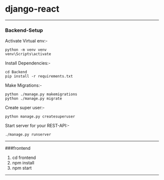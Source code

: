 # django-react

***
### Backend-Setup 

Activate Virtual env:-
```
python -m venv venv
venv\Scripts\activate
```
Install Dependencies:- 
```
cd Backend
pip install -r requirements.txt
```
Make Migrations:-
```
python ./manage.py makemigrations
python ./manage.py migrate
```
Create super user:-
```
python manage.py createsuperuser
```
Start server for your REST-API:-
```
./manage.py runserver
```     

***
###frontend

1. cd frontend
2. npm install
3. npm start
***
